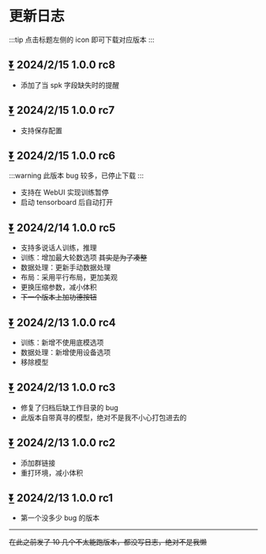 # 更新日志

:::tip
点击标题左侧的 icon 即可下载对应版本
:::
## [⏬](https://www.123pan.com/s/BEzKjv-ykqqv.html) 2024/2/15 1.0.0 rc8
 - 添加了当 spk 字段缺失时的提醒

## [⏬](https://www.123pan.com/s/BEzKjv-PEqqv.html) 2024/2/15 1.0.0 rc7
 - 支持保存配置

## [⏬](https://www.123pan.com/s/BEzKjv-EEqqv.html) 2024/2/15 1.0.0 rc6
:::warning
此版本 bug 较多，已停止下载
:::
 - 支持在 WebUI 实现训练暂停
 - 启动 tensorboard 后自动打开

## [⏬](https://www.123pan.com/s/BEzKjv-WQqqv.html) 2024/2/14 1.0.0 rc5
 - 支持多说话人训练，推理
 - 训练：增加最大轮数选项 ~~其实是为了凑整~~
 - 数据处理：更新手动数据处理
 - 布局：采用平行布局，更加美观
 - 更换压缩参数，减小体积
 - ~~下一个版本上加功德按钮~~

## [⏬](https://www.123pan.com/s/BEzKjv-V9qqv.html) 2024/2/13 1.0.0 rc4
 - 训练：新增不使用底模选项
 - 数据处理：新增使用设备选项
 - 移除模型

## [⏬](https://www.123pan.com/s/BEzKjv-l9qqv.html) 2024/2/13 1.0.0 rc3
 - 修复了归档后缺工作目录的 bug
 - 此版本自带真寻的模型，绝对不是我不小心打包进去的

## [⏬](https://www.123pan.com/s/BEzKjv-89qqv.html) 2024/2/13 1.0.0 rc2
 - 添加群链接
 - 重打环境，减小体积

## [⏬](https://www.123pan.com/s/BEzKjv-W9qqv.html) 2024/2/13 1.0.0 rc1 
 - 第一个没多少 bug 的版本

---

~~在此之前发了 10 几个不太能跑版本，都没写日志，绝对不是我懒~~